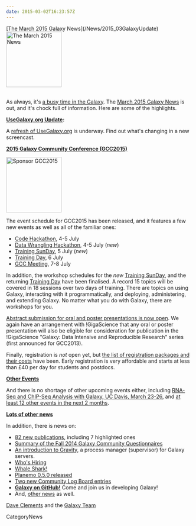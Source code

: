```yaml
---
date: 2015-03-02T16:23:57Z
---
```

<div class='newsItemHeader'>[The March 2015 Galaxy News](/News/2015_03GalaxyUpdate)</div>

<div class='right'>
<a href='/GalaxyUpdates/2015_03'><img src='/Images/Logos/GalaxyUpdate200.png' alt='The March 2015 News' width=150 /></a><br /><br />
</div>

As always, it's [a busy time in the Galaxy](/GalaxyUpdates/2015_03).   The [March 2015 Galaxy News](/GalaxyUpdates/2015_03) is out, and it's chock full of information.  Here are some of the highlights.

**[UseGalaxy.org Update](/GalaxyUpdates/2015_03#usegalaxyorg-update):**

A [refresh of UseGalaxy.org](/GalaxyUpdates/2015_03#usegalaxyorg-update) is underway.  Find out what's changing in a new screencast.


**[2015 Galaxy Community Conference (GCC2015)](/GalaxyUpdates/2015_03#gcc2015-6-8-july-norwich-uk)**

<div class='right'>
<a href='/GalaxyUpdates/2015_03#gcc2015-6-8-july-norwich-uk'><img src='/Images/Logos/GCC2015LogoWide600.png' alt='Sponsor GCC2015' width="150" /></a><br />
</div>

The event schedule for GCC2015 has been released, and it features a few new events as well as all of the familiar ones:

* [Code Hackathon](/GalaxyUpdates/2015_03#code-hackathon), 4-5 July
* [Data Wrangling Hackathon](/GalaxyUpdates/2015_03#data-wrangling-hackathon), 4-5 July (*new*)
* [Training SunDay](/GalaxyUpdates/2015_03#training-sunday), 5 July (*new*)
* [Training Day](/GalaxyUpdates/2015_03#training-monday), 6 July
* [GCC Meeting](/GalaxyUpdates/2015_03#abstract-submission-is-now-open), 7-8 July

In addition, the workshop schedules for the *new* [Training SunDay](/GalaxyUpdates/2015_03#training-sunday), and the returning [Training Day](/GalaxyUpdates/2015_03#training-monday) have been finalised.  A record 15 topics will be covered in 18 sessions over two days of training.  There are topics on using Galaxy, interacting with it programmatically, and deploying, administering, and extending Galaxy. No matter what you do with Galaxy, there are workshops for you.

[Abstract submission for oral and poster presentations is now open](/GalaxyUpdates/2015_03#abstract-submission-is-now-open).  We again have an arrangement with !GigaScience that any oral or poster presentation will also be eligible for consideration for publication in the !GigaScience "Galaxy: Data Intensive and Reproducible Research" series (first announced for GCC2013).

Finally, registration is *not* open yet, but [the list of registration packages and their costs](/GalaxyUpdates/2015_03#early-registration-opens-in-march) have been.   Early registration is very affordable and starts at less than £40 per day for students and postdocs. 

**[Other Events](/GalaxyUpdates/2015_03#other-events)**

And there is no shortage of other upcoming events either, including [RNA-Seq and ChIP-Seq Analysis with Galaxy, UC Davis, March 23-26](/GalaxyUpdates/2015_03#rna-seq-and-chip-seq-analysis-with-galaxy-uc-davis-march-23-26), and [at least 12 other events in the next 2 months](/GalaxyUpdates/2015_03#other-events).

**[Lots of other news](/GalaxyUpdates/2015_03)**

In addition, there is news on:
* [82 new publications](/GalaxyUpdates/2015_03#new-papers), including 7 highlighted ones
* [Summary of the Fall 2014 Galaxy Community Questionnaires](/GalaxyUpdates/2015_03#fall-2014-questionnaire-summaries)
* [An introduction to Gravity](/GalaxyUpdates/2015_03#gravity), a process manager (supervisor) for Galaxy servers.
* [Who's Hiring](/GalaxyUpdates/2015_03#whos-hiring)
* [Whale Shark!](/GalaxyUpdates/2015_03#whale-shark)
* [Planemo 0.5.0 released](/GalaxyUpdates/2015_03#planemo-050)
* [Two new Community Log Board entries](/GalaxyUpdates/2015_03#galaxy-community-hubs)
* **[Galaxy on GitHub!](/GalaxyUpdates/2015_03#galaxy-github)** Come and join us in developing Galaxy!
* And, [other news](/GalaxyUpdates/2015_03#other-news) as well.

[Dave Clements](/DaveClements) and the [Galaxy Team](/GalaxyTeam)


CategoryNews
